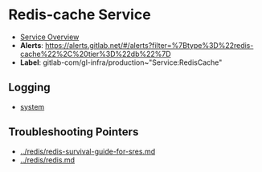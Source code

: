 <!-- MARKER: do not edit this section directly. Edit services/service-catalog.yml then run scripts/generate-docs -->
#  Redis-cache Service
* [Service Overview](https://dashboards.gitlab.net/d/redis-cache-main/redis-cache-overview)
* **Alerts**: https://alerts.gitlab.net/#/alerts?filter=%7Btype%3D%22redis-cache%22%2C%20tier%3D%22db%22%7D
* **Label**: gitlab-com/gl-infra/production~"Service:RedisCache"

## Logging

* [system](https://log.gprd.gitlab.net/goto/1a4342231de57c0ceabc8f5e0e402909)

## Troubleshooting Pointers

* [../redis/redis-survival-guide-for-sres.md](../redis/redis-survival-guide-for-sres.md)
* [../redis/redis.md](../redis/redis.md)
<!-- END_MARKER -->
